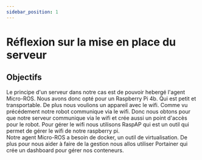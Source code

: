 ```yaml
---
sidebar_position: 1
---
```


# Réflexion sur la mise en place du serveur

## Objectifs
Le principe d'un serveur dans notre cas est de pouvoir hebergé l'agent Micro-ROS. Nous avons donc opté pour un Raspberry Pi 4b. Qui est petit et transportable.
De plus nous voulions un appareil avec le wifi. Comme vu précédement notre robot communique via le wifi. Donc nous obtons pour que notre serveur communique via le wifi et crée aussi un point d'accès pour le robot. Pour gérer le wifi nous utilisons RaspAP qui est un outil qui permet de gérer le wifi de notre raspberry pi.  
Notre agent Micro-ROS a besoin de docker, un outil de virtualisation. De plus pour nous aider à faire de la gestion nous allos utiliser Portainer qui crée un dashboard pour gérer nos conteneurs.
